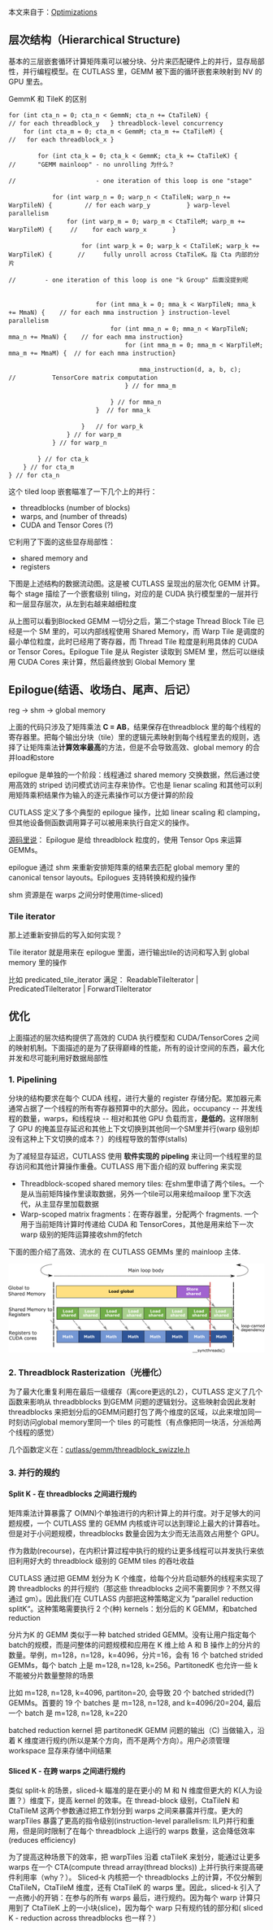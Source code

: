 本文来自于：[Optimizations](https://github.com/NVIDIA/cutlass/blob/master/media/docs/efficient_gemm.md#optimizations)

## 层次结构（Hierarchical Structure)
基本的三层嵌套循环计算矩阵乘可以被分块、分片来匹配硬件上的并行，显存局部性，并行编程模型。在 CUTLASS 里，GEMM 被下面的循环嵌套来映射到 NV 的 GPU 里去。

GemmK 和 TileK 的区别
```
for (int cta_n = 0; cta_n < GemmN; cta_n += CtaTileN) {                            // for each threadblock_y   } threadblock-level concurrency
    for (int cta_m = 0; cta_m < GemmM; cta_m += CtaTileM) {                        //   for each threadblock_x }

        for (int cta_k = 0; cta_k < GemmK; cta_k += CtaTileK) {                    //      "GEMM mainloop" - no unrolling 为什么？
                                                                                   //                      - one iteration of this loop is one "stage"
            
            for (int warp_n = 0; warp_n < CtaTileN; warp_n += WarpTileN) {         // for each warp_y          } warp-level parallelism
                for (int warp_m = 0; warp_m < CtaTileM; warp_m += WarpTileM) {     //    for each warp_x       }
                
                    for (int warp_k = 0; warp_k < CtaTileK; warp_k += WarpTileK) {       //     fully unroll across CtaTileK。指 Cta 内部的分片
                                                                                   //        - one iteration of this loop is one "k Group" 后面没提到呢
                    
                    
                        for (int mma_k = 0; mma_k < WarpTileN; mma_k += MmaN) {    // for each mma instruction } instruction-level parallelism
                            for (int mma_n = 0; mma_n < WarpTileN; mma_n += MmaN) {    // for each mma instruction}
                                for (int mma_m = 0; mma_m < WarpTileM; mma_m += MmaM) {  // for each mma instruction}
                            
                                    mma_instruction(d, a, b, c);                       //          TensorCore matrix computation
                                } // for mma_m
                                
                            } // for mma_n
                        }  // for mma_k

                    }   // for warp_k
                } // for warp_m
            } // for warp_n

        } // for cta_k
    } // for cta_m
} // for cta_n

```

这个 tiled loop 嵌套瞄准了一下几个上的并行：

* threadblocks (number of blocks)
* warps, and (number of threads)
* CUDA and Tensor Cores (?)

它利用了下面的这些显存局部性：

* shared memory and
* registers

下图是上述结构的数据流动图。这是被 CUTLASS 呈现出的层次化 GEMM 计算。每个 stage 描绘了一个嵌套级别 tiling，对应的是 CUDA 执行模型里的一层并行和一层显存层次，从左到右越来越细粒度

从上图可以看到Blocked GEMM 一切分之后，第二个stage Thread Block Tile 已经是一个 SM 里的，可以内部线程使用 Shared Memory，而 Warp Tile 是调度的最小单位粒度，此时已经用了寄存器，而 Thread Tile 粒度是利用具体的 CUDA or Tensor Cores。Epilogue Tile 是从 Register 读取到 SMEM 里，然后可以继续用 CUDA Cores 来计算，然后最终放到 Global Memory 里
## Epilogue(结语、收场白、尾声、后记）
reg -> shm -> global memory

上面的代码只涉及了矩阵乘法 **C = AB**，结果保存在threadblock 里的每个线程的寄存器里。把每个输出分块（tile）里的逻辑元素映射到每个线程里去的规则，选择了让矩阵乘法**计算效率最高**的方法，但是不会导致高效、global memory 的合并load和store

epilogue 是单独的一个阶段：线程通过 shared memory 交换数据，然后通过使用高效的 striped 访问模式访问主存来协作。它也是 lienar scaling 和其他可以利用矩阵乘积结果作为输入的逐元素操作可以方便计算的阶段

CUTLASS 定义了多个典型的 epilogue 操作，比如 linear scaling 和 clamping，但其他设备侧函数调用算子可以被用来执行自定义的操作。

[源码里说](https://github.com/NVIDIA/cutlass/blob/master/include/cutlass/epilogue/threadblock/epilogue.h#L32-L37)：
Epilogue 是给 threadblock 粒度的，使用 Tensor Ops 来运算GEMMs。

epilogue 通过 shm 来重新安排矩阵乘的结果去匹配 global memory 里的 canonical tensor layouts。Epilogues 支持转换和规约操作

shm 资源是在 warps 之间分时使用(time-sliced)


### Tile iterator
那上述重新安排后的写入如何实现？

Tile iterator 就是用来在 epilogue 里面，进行输出tile的访问和写入到 global memory 里的操作

比如 predicated\_tile\_iterator 满足： ReadableTileIterator | PredicatedTileIterator | ForwardTileIterator

## 优化

上面描述的层次结构提供了高效的 CUDA 执行模型和 CUDA/TensorCores 之间的映射机制。下面描述的是为了获得巅峰的性能，所有的设计空间的东西，最大化并发和尽可能利用好数据局部性

### 1. Pipelining
分块的结构要求在每个 CUDA 线程，进行大量的 register 存储分配。累加器元素通常占据了一个线程的所有寄存器预算中的大部分。因此，occupancy -- 并发线程的数量，warps，和线程块 -- 相对和其他 GPU 负载而言，**是低的**。这样限制了 GPU 的掩盖显存延迟和其他上下文切换到其他同一个SM里并行(warp 级别却没有这种上下文切换的成本？）的线程导致的暂停(stalls)

为了减轻显存延迟，CUTLASS 使用 **软件实现的 pipeling** 来让同一个线程里的显存访问和其他计算操作重叠。CUTLASS 用下面介绍的双 buffering 来实现

* Threadblock-scoped shared memory tiles: 在shm里申请了两个tiles。一个是从当前矩阵操作里读取数据，另外一个tile可以用来给mailoop 里下次迭代，从主显存里加载数据
* Warp-scoped matrix fragments：在寄存器里，分配两个 fragments. 一个用于当前矩阵计算时传递给 CUDA 和 TensorCores，其他是用来给下一次 warp 级别的矩阵运算接收shm的fetch

下面的图介绍了高效、流水的 在 CUTLASS GEMMs 里的 mainloop 主体.

![](imgs/software-threadblock-shm-pipeline.png)

### 2. Threadblock Rasterization（光栅化）
为了最大化重复利用在最后一级缓存（离core更远的L2），CUTLASS 定义了几个函数来影响从 threadbblocks 到GEMM 问题的逻辑划分。这些映射会因此发射 threadblocks 来把划分后的GEMM问题打包了两个维度的区域，以此来增加同一时刻访问global memory里同一个 tiles 的可能性（有点像把同一块活，分派给两个线程的感觉）

几个函数定义在：[cutlass/gemm/threadblock_swizzle.h](https://github.com/NVIDIA/cutlass/blob/master/include/cutlass/gemm/threadblock/threadblock_swizzle.h)

### 3. 并行的规约

#### Split K - 在 threadblocks 之间进行规约
矩阵乘法计算暴露了 O(MN)个单独进行的内积计算上的并行度。对于足够大的问题规模，一个 CUTLASS 里的 GEMM 内核或许可以达到理论上最大的计算吞吐。但是对于小问题规模，threadblocks 数量会因为太少而无法高效占用整个 GPU。

作为救助(recourse)，在内积计算过程中执行的规约让更多线程可以并发执行来依旧利用好大的 threadblock 级别的 GEMM tiles 的吞吐收益

CUTLASS 通过把 GEMM 划分为 K 个维度，给每个分片启动额外的线程来实现了跨 threadblocks 的并行规约（那这些 threadblocks 之间不需要同步？不然又得通过 gm）。因此我们在 CUTLASS 内部把这种策略定义为 ”parallel reduction splitK“。这种策略需要执行 2 个(种) kernels：划分后的 K GEMM，和batched reduction

分片为K 的 GEMM 类似于一种 batched strided GEMM。没有让用户指定每个batch的规模，而是问整体的问题规模和应用在 K 维上给 A 和 B 操作上的分片的数量。举例，m=128，n=128，k=4096，分片=16，会有 16 个 batched strided GEMMs，每个 batch 上是 m=128, n=128, k=256。PartitonedK 也允许一些 k 不能被分片数量整除的场景

比如 m=128, n=128, k=4096, partiton=20, 会导致 20 个 batched strided(?) GEMMs。首要的 19 个 batches 是 m=128, n=128, and k=4096/20=204, 最后一个 batch 是 m=128, n=128, k=220

batched reduction kernel 把 partitonedK GEMM 问题的输出（C) 当做输入，沿着 K 维度进行规约(所以是某个方向，而不是两个方向）。用户必须管理 workspace 显存来存储中间结果

#### Sliced K - 在跨 warps 之间进行规约

类似 split-k 的场景，sliced-k 瞄准的是在更小的 M 和 N 维度但更大的 K(人为设置？）维度下，提高 kernel 的效率。在 thread-block 级别，CtaTileN 和 CtaTileM 这两个参数通过把工作划分到 warps 之间来暴露并行度。更大的 warpTiles 暴露了更高的指令级别(instruction-level parallelism: ILP)并行和重用，但是同时限制了在每个 threadblock 上运行的 warps 数量，这会降低效率(reduces efficiency)

为了提高这种场景下的效率，把 warpTiles 沿着 ctaTileK 来划分，能通过让更多 warps 在一个 CTA(compute thread array(thread blocks)) 上并行执行来提高硬件利用率（why？）。 Sliced-k 内核把一个 threadblocks 上的计算，不仅分解到 CtaTileN，CtaTileM 维度，还有 CtaTileK 的 warps 里。因此，sliced-k 引入了一点微小的开销：在参与的所有 warps 最后，进行规约。因为每个 warp 计算只用到了 CtaTileK 上的一小块(slice)，因为每个 warp 只有规约钱的部分和( sliced K - reduction across threadblocks 也一样？）



